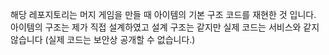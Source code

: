 해당 레포지토리는 머지 게임을 만들 때 아이템의 기본 구조 코드를 재현한 것 입니다.
아이템의 구조는 제가 직접 설계하였고 설계 구조는 같지만 실제 코드는 서비스와 같지 않습니다
(실제 코드는 보안상 공개할 수 없습니다.)

